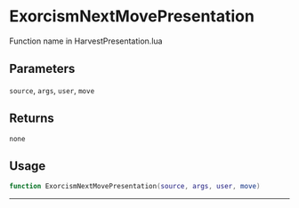 # ExorcismNextMovePresentation
Function name in HarvestPresentation.lua
## Parameters
`source`, `args`, `user`, `move`
## Returns
`none`
## Usage
```lua
function ExorcismNextMovePresentation(source, args, user, move)
```
---
